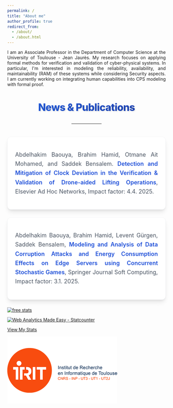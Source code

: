 ```yaml
---
permalink: /
title: "About me"
author_profile: true
redirect_from: 
  - /about/
  - /about.html
---
```


<style>
    /* Custom font for better readability */
    .news-item {
        /* More pronounced shadows, border, and slightly softer rounded corners */
        background-color: #ffffff; /* White background */
        padding: 1.5rem; /* p-6 */
        border-radius: 0.75rem; /* rounded-xl */
        box-shadow: 0 10px 15px -3px rgba(0, 0, 0, 0.1), 0 4px 6px -2px rgba(0, 0, 0, 0.05); /* shadow-xl */
        margin-bottom: 1.5rem; /* mb-6 */
        transition: all 0.3s ease-in-out;
        border: 1px solid #f3f4f6; /* border border-gray-100 */
    }
    .news-item:hover {
        box-shadow: 0 20px 25px -5px rgba(0, 0, 0, 0.1), 0 10px 10px -5px rgba(0, 0, 0, 0.04); /* shadow-2xl */
        transform: scale(1.01);
    }
    .section-title {
        /* More vibrant gradient and subtle text shadow */
        font-size: 2rem; /* text-5xl */
        font-weight: 800; /* font-extrabold */
        margin-bottom: 2rem; /* mb-8 */
        text-align: center;
        letter-spacing: -0.025em; /* tracking-tight */
        background-image: linear-gradient(to right, #2563EB, #1E40AF); /* Stronger blue gradient */
        -webkit-background-clip: text;
        -webkit-text-fill-color: transparent;
        text-shadow: 2px 2px 4px rgba(0,0,0,0.1); /* Subtle text shadow */
    }
    /* Custom style for justify text without inline styles */
    .text-justify-custom {
        text-align: justify;
    }
    .news-item p {
        color: #4b5563; /* text-gray-700 */
        line-height: 1.625; /* leading-relaxed */
        font-size: 1.125rem; /* text-lg */
    }
    .news-item span {
        color: #1d4ed8; /* text-blue-700 */
        font-weight: 600; /* font-semibold */
    }
    .section-hr {
        border-top-width: 4px; /* border-t-4 */
        border-color: #93c5fd; /* border-blue-300 */
        width: 6rem; /* w-24 */
        margin-left: auto;
        margin-right: auto;
        margin-bottom: 2.5rem; /* mb-10 */
        border-radius: 9999px; /* rounded-full */
    }
	
	@import url('https://fonts.googleapis.com/css2?family=Inter:wght@300;400;500;700&display=swap');
    body {
        font-family: 'Inter', sans-serif;
    }
    .text-justify-custom {
        text-align: justify;
        hyphens: auto; /* For better hyphenation on supported browsers */
    }
</style>
<script src="https://cdn.tailwindcss.com"></script>

<div class="bg-white text-gray-900 p-6 rounded-xl shadow-xl border border-gray-200">
    <p class="font-inter text-lg leading-relaxed text-justify-custom mb-4 font-normal">
      I am an Associate Professor in the Department of Computer Science at the University of Toulouse - Jean Jaurès. My research focuses on applying formal methods for verification and validation of cyber-physical systems. In particular, I'm interested in modeling the reliability, availability, and maintainability (RAM) of these systems while considering Security aspects. I am currently working on integrating human capabilities into CPS modeling with formal proof.
 </p>

</div>

<h2 class="section-title">News & Publications</h2>
<hr class="section-hr">

<div class="news-item">
<p class="text-justify-custom">
Abdelhakim Baouya, Brahim Hamid, Otmane Ait Mohamed, and Saddek Bensalem.
<span class="font-semibold text-blue-600">Detection and Mitigation of Clock Deviation in the Verification & Validation of Drone-aided Lifting Operations</span>,
Elsevier Ad Hoc Networks, Impact factor: 4.4. 2025.
</p>
</div>

<div class="news-item">
<p class="text-justify-custom">
Abdelhakim Baouya, Brahim Hamid, Levent Gürgen, Saddek Bensalem,
<span class="font-semibold text-blue-600">Modeling and Analysis of Data Corruption Attacks and Energy Consumption Effects on Edge Servers using Concurrent Stochastic Games</span>,
Springer Journal Soft Computing, Impact factor: 3.1. 2025.
</p>
</div>


   <div class="hidden">
  <script type="text/javascript">var _Hasync= _Hasync|| [];
_Hasync.push(['Histats.start', '1,4910252,4,0,0,0,00010000']);
_Hasync.push(['Histats.fasi', '1']);
_Hasync.push(['Histats.track_hits', '']);
(function() {
var hs = document.createElement('script'); hs.type = 'text/javascript'; hs.async = true;
hs.src = ('//s10.histats.com/js15_as.js');
(document.getElementsByTagName('head')[0] || document.getElementsByTagName('body')[0]).appendChild(hs);
})();</script>
<noscript><a href="/" target="_blank"><img  src="//sstatic1.histats.com/0.gif?4910252&101" alt="free stats" border="0"></a></noscript>


<!-- Default Statcounter code for personal https://hbaouya.github.io/ -->
<script type="text/javascript">
var sc_project=13082662; 
var sc_invisible=1; 
var sc_security="865a8384"; 
</script>
<script type="text/javascript"
src="https://www.statcounter.com/counter/counter.js" async></script>
<noscript><div class="statcounter"><a title="Web Analytics Made Easy -
Statcounter" href="https://statcounter.com/" target="_blank"><img
class="statcounter" src="https://c.statcounter.com/13082662/0/865a8384/1/"
alt="Web Analytics Made Easy - Statcounter"
referrerPolicy="no-referrer-when-downgrade"></a></div></noscript>
<!-- End of Statcounter Code -->
<a href="https://statcounter.com/p13082662/?guest=1">View My Stats</a>

   </div>

<img src='/images/logo1.png'>



